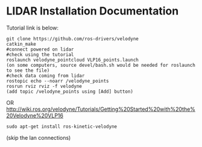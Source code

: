 LIDAR Installation Documentation
========================
Tutorial link is below:
```
git clone https://github.com/ros-drivers/velodyne  
catkin_make
#connect powered on lidar
#check using the tutorial
roslaunch velodyne_pointcloud VLP16_points.launch
(on some computers, source devel/bash.sh would be needed for roslaunch to see the file)
#check data coming from lidar
rostopic echo --noarr /velodyne_points
rosrun rviz rviz -f velodyne
(add topic /velodyne_points using [Add] button)
```
OR
http://wiki.ros.org/velodyne/Tutorials/Getting%20Started%20with%20the%20Velodyne%20VLP16
```
sudo apt-get install ros-kinetic-velodyne
```
(skip the lan connections)
